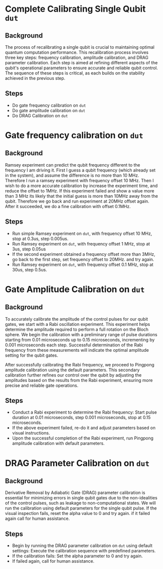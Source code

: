 
# Complete Calibrating Single Qubit `dut`

## Background

The process of recalibrating a single qubit is crucial to maintaining optimal quantum computation performance. This recalibration process involves three key steps: frequency calibration, amplitude calibration, and DRAG parameter calibration. Each step is aimed at refining different aspects of the qubit's operational parameters to ensure accurate and reliable qubit control. The sequence of these steps is critical, as each builds on the stability achieved in the previous step.

## Steps

- Do gate frequency calibration on `dut`
- Do gate amplitude calibration on `dut`
- Do DRAG Calibration on `dut`


# Gate frequency calibration on `dut`

## Background

Ramsey experiment can predict the qubit frequency different to the frequency I am driving it. First I guess a qubit frequency (which already set in the system), and assume the difference is no more than 10 MHz. Therefore I run a ramsey experiment with frequency offset 10 MHz. Then I wish to do a more accurate calibration by increase the experiment time, and reduce the offset to 1MHz. If this experiment failed and show a value more than 3 MHz its likely that the initial guess is more than 10MHz away from the qubit. Therefore we go back and run experiment at 20MHz offset again. After it succeeded, we do a fine calibration with offset 0.1MHz.

## Steps

- Run simple Ramsey experiment on `dut`, with frequency offset 10 MHz, stop at 0.3us, step 0.005us.
- Run Ramsey experiment on `dut`, with frequency offset 1 MHz, stop at 3us, step 0.05us
- If the second experiment obtained a frequency offset more than 3MHz, go back to the first step, set frequency offset to 20MHz. and try again.
- Run Ramsey experiment on `dut`, with frequency offset 0.1 MHz, stop at 30us, step 0.5us.

# Gate Amplitude Calibration on `dut`

## Background

To accurately calibrate the amplitude of the control pulses for our qubit gates, we start with a Rabi oscillation experiment. This experiment helps determine the amplitude required to perform a full rotation on the Bloch sphere. We begin the calibration with a preliminary range of pulse durations starting from 0.01 microseconds up to 0.15 microseconds, incrementing by 0.001 microseconds each step. Successful determination of the Rabi frequency from these measurements will indicate the optimal amplitude setting for the qubit gates.

After successfully calibrating the Rabi frequency, we proceed to Pingpong amplitude calibration using the default parameters. This secondary calibration further refines our control over the qubit by adjusting the amplitudes based on the results from the Rabi experiment, ensuring more precise and reliable gate operations.

## Steps

- Conduct a Rabi experiment to determine the Rabi frequency: Start pulse duration at 0.01 microseconds, step 0.001 microseconds, stop at 0.15 microseconds.
- If the above experiment failed, re-do it and adjust parameters based on visual instructions.
- Upon the successful completion of the Rabi experiment, run Pingpong amplitude calibration with default parameters.

# DRAG Parameter Calibration on `dut`

## Background

Derivative Removal by Adiabatic Gate (DRAG) parameter calibration is essential for minimizing errors in single qubit gates due to the non-idealities of the control pulses, such as leakage to non-computational states. We will run the calibration using default parameters for the single qubit pulse.  If the visual inspection fails, reset the alpha value to 0 and try again. if it failed again call for human assistance.

## Steps

- Begin by running the DRAG parameter calibration on `dut` using default settings: Execute the calibration sequence with predefined parameters.
- If the calibration fails: Set the alpha parameter to 0 and try again.
- If failed again, call for human assistance.

